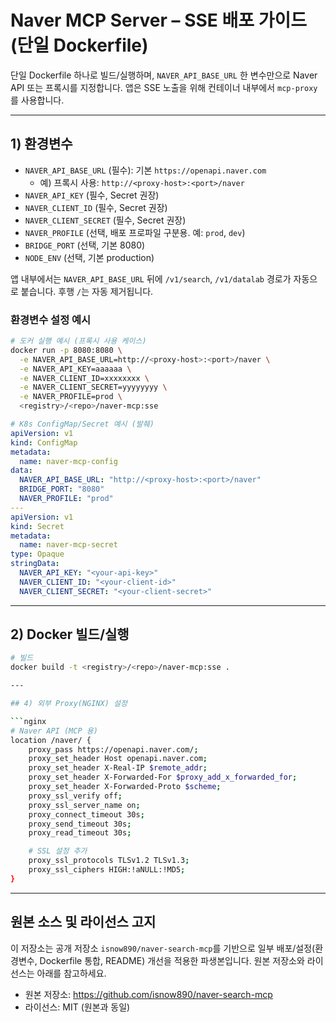 # Naver MCP Server – SSE 배포 가이드 (단일 Dockerfile)

단일 Dockerfile 하나로 빌드/실행하며, `NAVER_API_BASE_URL` 한 변수만으로 Naver API 또는 프록시를 지정합니다. 앱은 SSE 노출을 위해 컨테이너 내부에서 `mcp-proxy`를 사용합니다.

---

## 1) 환경변수

- `NAVER_API_BASE_URL` (필수): 기본 `https://openapi.naver.com`
  - 예) 프록시 사용: `http://<proxy-host>:<port>/naver`
- `NAVER_API_KEY` (필수, Secret 권장)
- `NAVER_CLIENT_ID` (필수, Secret 권장)
- `NAVER_CLIENT_SECRET` (필수, Secret 권장)
- `NAVER_PROFILE` (선택, 배포 프로파일 구분용. 예: `prod`, `dev`)
- `BRIDGE_PORT` (선택, 기본 8080)
- `NODE_ENV` (선택, 기본 production)

앱 내부에서는 `NAVER_API_BASE_URL` 뒤에 `/v1/search`, `/v1/datalab` 경로가 자동으로 붙습니다. 후행 `/`는 자동 제거됩니다.

### 환경변수 설정 예시

```bash
# 도커 실행 예시 (프록시 사용 케이스)
docker run -p 8080:8080 \
  -e NAVER_API_BASE_URL=http://<proxy-host>:<port>/naver \
  -e NAVER_API_KEY=aaaaaa \
  -e NAVER_CLIENT_ID=xxxxxxxx \
  -e NAVER_CLIENT_SECRET=yyyyyyyy \
  -e NAVER_PROFILE=prod \
  <registry>/<repo>/naver-mcp:sse
```

```yaml
# K8s ConfigMap/Secret 예시 (발췌)
apiVersion: v1
kind: ConfigMap
metadata:
  name: naver-mcp-config
data:
  NAVER_API_BASE_URL: "http://<proxy-host>:<port>/naver"
  BRIDGE_PORT: "8080"
  NAVER_PROFILE: "prod"
---
apiVersion: v1
kind: Secret
metadata:
  name: naver-mcp-secret
type: Opaque
stringData:
  NAVER_API_KEY: "<your-api-key>"
  NAVER_CLIENT_ID: "<your-client-id>"
  NAVER_CLIENT_SECRET: "<your-client-secret>"
```

---

## 2) Docker 빌드/실행

```bash
# 빌드
docker build -t <registry>/<repo>/naver-mcp:sse .

---

## 4) 외부 Proxy(NGINX) 설정

```nginx
# Naver API (MCP 용)
location /naver/ {
    proxy_pass https://openapi.naver.com/;
    proxy_set_header Host openapi.naver.com;
    proxy_set_header X-Real-IP $remote_addr;
    proxy_set_header X-Forwarded-For $proxy_add_x_forwarded_for;
    proxy_set_header X-Forwarded-Proto $scheme;
    proxy_ssl_verify off;
    proxy_ssl_server_name on;
    proxy_connect_timeout 30s;
    proxy_send_timeout 30s;
    proxy_read_timeout 30s;

    # SSL 설정 추가
    proxy_ssl_protocols TLSv1.2 TLSv1.3;
    proxy_ssl_ciphers HIGH:!aNULL:!MD5;
}
```

---

## 원본 소스 및 라이선스 고지

이 저장소는 공개 저장소 `isnow890/naver-search-mcp`를 기반으로 일부 배포/설정(환경변수, Dockerfile 통합, README) 개선을 적용한 파생본입니다. 원본 저장소와 라이선스는 아래를 참고하세요.

- 원본 저장소: https://github.com/isnow890/naver-search-mcp
- 라이선스: MIT (원본과 동일)

